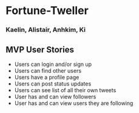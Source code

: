 # Fortune-Tweller
### Kaelin, Alistair, Anhkim, Ki
## MVP User Stories
- Users can login and/or sign up
- Users can find other users
- Users have a profile page
- Users can post status updates
- Users can see list of all their own tweets
- User has and can view followers
- User has and can view users they are following
